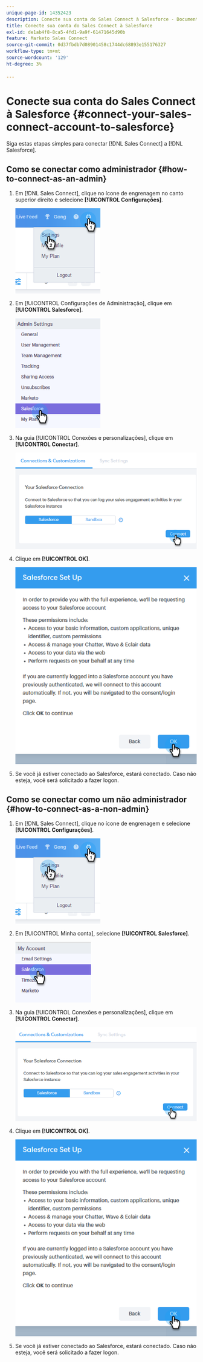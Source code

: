 ```yaml
---
unique-page-id: 14352423
description: Conecte sua conta do Sales Connect à Salesforce - Documentação do Marketo - Documentação do produto
title: Conecte sua conta do Sales Connect à Salesforce
exl-id: de1ab4f8-8ca5-4fd1-9a9f-61471645d90b
feature: Marketo Sales Connect
source-git-commit: 0d37fbdb7d08901458c1744dc68893e155176327
workflow-type: tm+mt
source-wordcount: '129'
ht-degree: 3%

---
```


# Conecte sua conta do Sales Connect à Salesforce {#connect-your-sales-connect-account-to-salesforce}

Siga estas etapas simples para conectar [!DNL Sales Connect] a [!DNL Salesforce].

## Como se conectar como administrador {#how-to-connect-as-an-admin}

1. Em [!DNL Sales Connect], clique no ícone de engrenagem no canto superior direito e selecione **[!UICONTROL Configurações]**.

   ![](assets/one.png)

1. Em [!UICONTROL  Configurações de Administração], clique em **[!UICONTROL Salesforce]**.

   ![](assets/six.png)

1. Na guia [!UICONTROL Conexões e personalizações], clique em **[!UICONTROL Conectar]**.

   ![](assets/seven.png)

1. Clique em **[!UICONTROL OK]**.

   ![](assets/four.png)

1. Se você já estiver conectado ao Salesforce, estará conectado. Caso não esteja, você será solicitado a fazer logon.

## Como se conectar como um não administrador {#how-to-connect-as-a-non-admin}

1. Em [!DNL Sales Connect], clique no ícone de engrenagem e selecione **[!UICONTROL Configurações]**.

   ![](assets/one.png)

1. Em [!UICONTROL Minha conta], selecione **[!UICONTROL Salesforce]**.

   ![](assets/two.png)

1. Na guia [!UICONTROL Conexões e personalizações], clique em **[!UICONTROL Conectar]**.

   ![](assets/three.png)

1. Clique em **[!UICONTROL OK]**.

   ![](assets/four.png)

1. Se você já estiver conectado ao Salesforce, estará conectado. Caso não esteja, você será solicitado a fazer logon.
